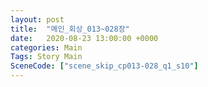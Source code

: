 ```yaml
---
layout: post
title:  "메인_회상_013~028장"
date:   2020-08-23 13:00:00 +0000
categories: Main
Tags: Story Main
SceneCode: ["scene_skip_cp013-028_q1_s10"]
---
```

